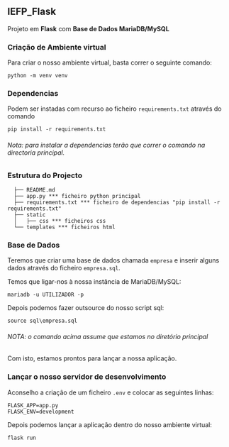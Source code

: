 ## IEFP_Flask

Projeto em **Flask** com **Base de Dados MariaDB/MySQL**

### Criação de Ambiente virtual

Para criar o nosso ambiente virtual, basta correr o seguinte comando:

`````commandline
python -m venv venv
`````

### Dependencias

Podem ser instadas com recurso ao ficheiro ```requirements.txt``` através do comando
````commandline
pip install -r requirements.txt
````

###### Nota: para instalar a dependencias terão que correr o comando na directoria principal.

### Estrutura do Projecto

```shell
  ├── README.md
  ├── app.py *** ficheiro python principal
  ├── requirements.txt *** ficheiro de dependencias "pip install -r requirements.txt"
  ├── static
  │   ├── css *** ficheiros css
  └── templates *** ficheiros html
  ```

### Base de Dados

Teremos que criar uma base de dados chamada ``empresa`` e inserir alguns dados através do ficheiro ``empresa.sql``.

Temos que ligar-nos à nossa instância de MariaDB/MySQL:
````commandline
mariadb -u UTILIZADOR -p
````

Depois podemos fazer outsource do nosso script sql:
````mysql
source sql\empresa.sql
````
###### NOTA: o comando acima assume que estamos no diretório principal

Com isto, estamos prontos para lançar a nossa aplicação.

### Lançar o nosso servidor de desenvolvimento

Aconselho a criação de um ficheiro ``.env`` e colocar as seguintes linhas:

````commandline
FLASK_APP=app.py
FLASK_ENV=development
````

Depois podemos lançar a aplicação dentro do nosso ambiente virtual:

````commandline
flask run
````